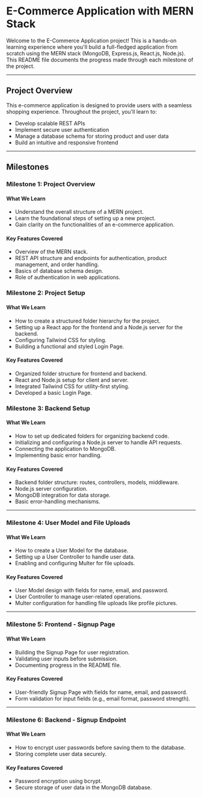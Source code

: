 # E-Commerce Application with MERN Stack

Welcome to the E-Commerce Application project! This is a hands-on learning experience where you'll build a full-fledged application from scratch using the MERN stack (MongoDB, Express.js, React.js, Node.js). This README file documents the progress made through each milestone of the project.

---

## Project Overview

This e-commerce application is designed to provide users with a seamless shopping experience. Throughout the project, you'll learn to:
- Develop scalable REST APIs
- Implement secure user authentication
- Manage a database schema for storing product and user data
- Build an intuitive and responsive frontend

---

## Milestones

### **Milestone 1: Project Overview**

#### What We Learn
- Understand the overall structure of a MERN project.
- Learn the foundational steps of setting up a new project.
- Gain clarity on the functionalities of an e-commerce application.

#### Key Features Covered
- Overview of the MERN stack.
- REST API structure and endpoints for authentication, product management, and order handling.
- Basics of database schema design.
- Role of authentication in web applications.



### **Milestone 2: Project Setup**

#### What We Learn
- How to create a structured folder hierarchy for the project.
- Setting up a React app for the frontend and a Node.js server for the backend.
- Configuring Tailwind CSS for styling.
- Building a functional and styled Login Page.

#### Key Features Covered
- Organized folder structure for frontend and backend.
- React and Node.js setup for client and server.
- Integrated Tailwind CSS for utility-first styling.
- Developed a basic Login Page.



### **Milestone 3: Backend Setup**

#### What We Learn
- How to set up dedicated folders for organizing backend code.
- Initializing and configuring a Node.js server to handle API requests.
- Connecting the application to MongoDB.
- Implementing basic error handling.

#### Key Features Covered
- Backend folder structure: routes, controllers, models, middleware.
- Node.js server configuration.
- MongoDB integration for data storage.
- Basic error-handling mechanisms.


---

### **Milestone 4: User Model and File Uploads**

#### What We Learn
- How to create a User Model for the database.
- Setting up a User Controller to handle user data.
- Enabling and configuring Multer for file uploads.

#### Key Features Covered
- User Model design with fields for name, email, and password.
- User Controller to manage user-related operations.
- Multer configuration for handling file uploads like profile pictures.


---

### **Milestone 5: Frontend - Signup Page**

#### What We Learn
- Building the Signup Page for user registration.
- Validating user inputs before submission.
- Documenting progress in the README file.

#### Key Features Covered
- User-friendly Signup Page with fields for name, email, and password.
- Form validation for input fields (e.g., email format, password strength).



---

### **Milestone 6: Backend - Signup Endpoint**

#### What We Learn
- How to encrypt user passwords before saving them to the database.
- Storing complete user data securely.

#### Key Features Covered
- Password encryption using bcrypt.
- Secure storage of user data in the MongoDB database.


